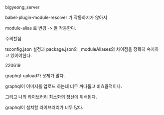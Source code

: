 bigyeong_server

babel-plugin-module-resolver 가 작동하지가 않아서

module-alias 로 변경 -> 잘 작동한다.

주의할점

tsconfig.json 설정과 package.json의 \_moduleAliases의 차이점을 정확히 숙지하고 있어야한다.

220619

graphql-upload가 문제가 많다.

graphql이 이미지를 업로드 하는데 너무 까다롭고 비효율적이다.

그리고 나의 라이브러리 최소화의 정신에 위배된다.

graphql이 설치할 라이브러리가 너무 많다.
